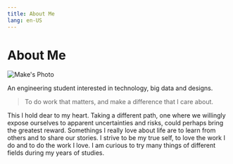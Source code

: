 ```yaml
---
title: About Me
lang: en-US
---
```

# About Me 

![ Make's Photo ](/Mak.jpeg)

An engineering student interested in technology, big data and designs. 

> To do work that matters, and make a difference that I care about.

This I hold dear to my heart. Taking a different path, one where we willingly expose ourselves to apparent uncertainties and risks, could perhaps bring the greatest reward. Somethings I really love about life are to learn from others and to share our stories. I strive to be my true self, to love the work I do and to do the work I love. I am curious to try many things of different fields during my years of studies.



